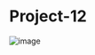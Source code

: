 # Project-12

![image](https://github.com/user-attachments/assets/7fddb5ee-b299-479a-9b19-f2367d4c87f4)
